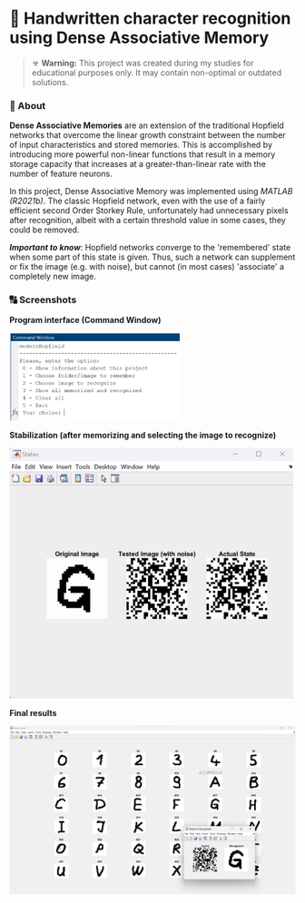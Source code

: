 # 🧠 Handwritten character recognition using Dense Associative Memory

> ☣ **Warning:** This project was created during my studies for educational purposes only. It may contain non-optimal or outdated solutions.

### 📝 About
**Dense Associative Memories** are an extension of the traditional Hopfield networks that overcome the linear growth constraint between the number of input characteristics and stored memories. This is accomplished by introducing more powerful non-linear functions that result in a memory storage capacity that increases at a greater-than-linear rate with the number of feature neurons. 

In this project, Dense Associative Memory was implemented using *MATLAB (R2021b)*. The classic Hopfield network, even with the use of a fairly efficient second Order Storkey Rule, unfortunately had unnecessary pixels after recognition, albeit with a certain threshold value in some cases, they could be removed.

**_Important to know_**: Hopfield networks converge to the 'remembered' state when some part of this state is given. Thus, such a network can supplement or fix the image (e.g. with noise), but cannot (in most cases) 'associate' a completely new image.

### 🔠 Screenshots
**Program interface (Command Window)**

<img src="/_readmeImg/menu.png?raw=true 'Menu'" width="300">

**Stabilization (after memorizing and selecting the image to recognize)**

<img src="/_readmeImg/processing.gif?raw=true 'Processing'" width="500">

**Final results**

<img src="/_readmeImg/result.png?raw=true 'Results'" width="700">
